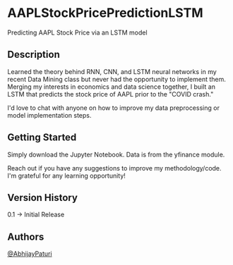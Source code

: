 # AAPLStockPricePredictionLSTM
Predicting AAPL Stock Price via an LSTM model

## Description
Learned the theory behind RNN, CNN, and LSTM neural networks in my recent Data Mining class but never had the opportunity to implement them. Merging my interests in economics and data science together, I built an LSTM that predicts the stock price of AAPL prior to the "COVID crash."

I'd love to chat with anyone on how to improve my data preprocessing or model implementation steps. 

## Getting Started 
Simply download the Jupyter Notebook. Data is from the yfinance module. 

Reach out if you have any suggestions to improve my methodology/code. I'm grateful for any learning opportunity!

## Version History
0.1 -> Initial Release

## Authors
[@AbhijayPaturi](https://github.com/AbhijayPaturi)
